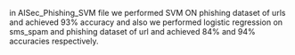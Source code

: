 in AISec_Phishing_SVM file we performed SVM ON phishing dataset of urls and achieved 93% accuracy and also we performed logistic regression on sms_spam and phishing dataset of url and achieved 84% and 94% accuracies respectively.
